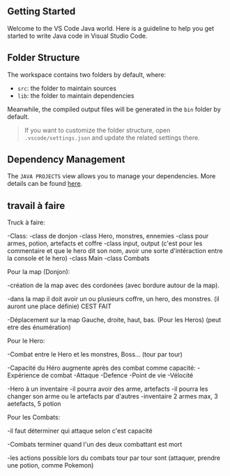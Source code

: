 ## Getting Started

Welcome to the VS Code Java world. Here is a guideline to help you get started to write Java code in Visual Studio Code.

## Folder Structure

The workspace contains two folders by default, where:

- `src`: the folder to maintain sources
- `lib`: the folder to maintain dependencies

Meanwhile, the compiled output files will be generated in the `bin` folder by default.

> If you want to customize the folder structure, open `.vscode/settings.json` and update the related settings there.

## Dependency Management

The `JAVA PROJECTS` view allows you to manage your dependencies. More details can be found [here](https://github.com/microsoft/vscode-java-dependency#manage-dependencies).

## travail à faire

Truck à faire: 

-Class:
        -class de donjon
        -class Hero, monstres, ennemies
        -class pour armes, potion, artefacts et coffre
        -class input, output (c'est pour les commentaire et que le hero dit son nom, avoir une sorte d'intéraction entre la console et le hero)
        -class Main 
        -class Combats

Pour la map (Donjon):

-création de la map avec des cordonées (avec bordure autour de la map). 

-dans la map il doit avoir un ou plusieurs coffre, un hero, des monstres. (il auront une place définie) CEST FAIT

-Déplacement sur la map Gauche, droite, haut, bas. (Pour les Heros) (peut etre des énumération)

Pour le Hero:

-Combat entre le Hero et les monstres, Boss... (tour par tour)

-Capacité du Héro augmente après des combat
comme capacité:
    -Expérience de combat
    -Attaque
    -Defence
    -Point de vie
    -Vélocité

-Hero à un inventaire
    -il pourra avoir des arme, artefacts 
    -il pourra les changer son arme ou le artefacts par d'autres
    -inventaire 2 armes max, 3 aetefacts, 5 potion

Pour les Combats:

-il faut déterminer qui attaque selon c'est capacité

-Combats terminer quand l'un des deux combattant est mort

-les actions possible lors du combats tour par tour sont (attaquer, prendre une potion, comme Pokemon)

